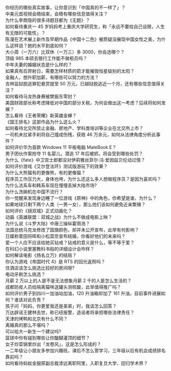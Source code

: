 你经历的哪些真实故事，让你意识到「中国真的不一样了」？  
中美元首视频会晤结束，会晤有哪些信息值得关注？  
为什么李商隐的很多诗题目都为《无题》？  
如何看待重庆一 45 岁妈妈考上重庆大学研究生，称「永远不要给自己设限，人生有无限的可能性」？  
陈漫在艺术展上新作及早期作品《中国十二色》被质疑没展现中国女性之美，为什么这样说？她的水平到底如何？  
大小周（一万六）比双休（一万三）多 3000，你会选哪个？  
顶级 985 本硕去银行工作能不做柜员吗？  
中年夫妻的婚姻状态是什么样的？  
如果真有后羿射日，需要怎样材质的箭才能摧毁恒星级别的太阳？  
金融人，想升职加薪，有哪些可以努力的方法？  
吉林监狱脱逃罪犯悬赏提至 50 万元，已越狱脱逃近一个月，还有哪些信息值得关注？  
如何看待马龙热身赛被樊振东零封？  
美国财政部长称考虑降低对中国的部分关税，为何会做出这一考虑？后续将如何发展？  
怎么看待《王者荣耀》新英雄金蝉？  
《国王排名》这部作品为什么这么火？  
如何看待北交所禁止金融、房地产、学科类培训等企业在北交所上市？  
一司机未拉紧手刹将自己撞成伤残，获赔 46 万余元，如何从法律角度分析此事件？  
如何评价华为首款 Windows 11 平板电脑 MateBook E？  
男子团伙作案抢夺 11 名婴儿，潜逃 17 年后被抓，将会受到哪些处罚？  
为什么《fate》中卫宫士郎都没对伊莉雅丝菲尔·冯·爱因兹贝伦动过情？  
如何评价游戏《艾尔登法环》测试版游玩下的效果？  
为什么大熊猫有的更像熊，有的更像猫？  
程序员工作压力大，身体也垮，为什么还这么多人想做程序员？是因为喜欢吗？  
为什么法系车和韩系车现在慢慢丢掉大陆市场?  
为什么洗碗机在中国不流行？  
你一觉醒来发现身边睡了一位游戏《原神》中的角色，你希望是谁，为什么？  
如果地球只剩下两个人类（一男一女），那么他们该如何避免近亲繁殖？  
如何评价《镜双城》正式动画化？  
动画《英雄联盟：双城之战》为什么不做成电影上映？  
为什么说《斗罗大陆》中唐三操纵霍雨浩？  
法国总统马克龙修改了国旗颜色，却并未公开宣布，此举有何影响？  
日媒称菅田将晖和小松菜奈宣布结婚，你看好他们的未来吗？  
爱一个人应不应该给她买钻戒？钻戒的意义是什么，等不等于爱？  
在科幻小说里塞教科书般的详细设计会咋样？  
如何解读电影《扬名立万》的结局？  
你认为游戏《帝国时代 4》是 RTS 的回光返照吗？  
住酒店该怎么挑选比较好的房间呀?  
电动牙刷怎么挑选？  
月薪 2 万以上的人是不是无法想象月薪 2 千的人是怎么生活的？  
成都防疫人员给隔离猫咪送罐头测核酸，此举值得推广吗？  
如何评价男子到四川一加油站加油，120 升油箱却加了 161 升油，目前事件进展如何？谁该对此负责？  
孩子问「妈妈，你更爱我还是弟弟」时，我该怎么回答？  
万达辟谣王健林去世，称已经报警，造谣者将承担哪些法律责任？  
天津的烤鸭和北京有什么不同？  
离婚真的那么不堪吗？  
可以给大一新生一个建议吗?  
篮球中你有碰到哪些让你醍醐灌顶的细节？  
女子炒菜锅里炒出「龙卷风」，这是怎么形成的？  
一二年级让小朋友多参加兴趣班，课后不怎么管学习，三年级以后有机会成绩排名靠前吗？  
如何看待蚂蚁金服原副总裁漆远离职阿里，入职复旦大学、回归学术界？  
